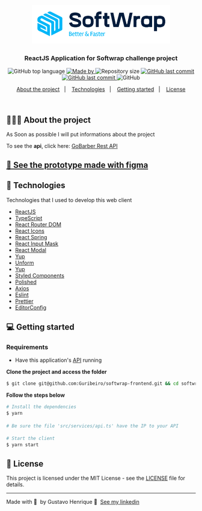<h1 align="center">
  <img alt="Logo" src="src/assets/softwrap.png">
</h1>

<h3 align="center">
  ReactJS Application for Softwrap challenge project
</h3>

<p align="center">
  <img alt="GitHub top language" src="https://img.shields.io/github/languages/top/Guribeiro/softwrap-frontend?color=00B7F8">

 <a href="https://www.linkedin.com/in/gustavohribeiro/" target="_blank" rel="noopener noreferrer">
    <img alt="Made by" src="https://img.shields.io/badge/made%20by-Gustavo%20Henrique-00B7F8">
  </a>

   <img alt="Repository size" src="https://img.shields.io/github/repo-size/Guribeiro/softwrap-frontend?color=00B7F8">

   <a href="https://github.com/Guribeiro/softwrap-api/commits">
    <img alt="GitHub last commit" src="https://img.shields.io/github/last-commit/Guribeiro/softwrap-frontend?color=00B7F8">
  </a>

 <a href="https://github.com/Guribeiro/softwrap-api/stargazers">
    <img alt="GitHub last commit" src="https://img.shields.io/github/stars/Guribeiro/softwrap-frontend?color=00B7F8">
  </a>

  <img alt="GitHub" src="https://img.shields.io/github/license/Guribeiro/softwrap-frontend?color=00B7F8">
</p>

<p align="center">
  <a href="#%EF%B8%8F-about-the-project">About the project</a>&nbsp;&nbsp;&nbsp;|&nbsp;&nbsp;&nbsp;
  <a href="#-technologies">Technologies</a>&nbsp;&nbsp;&nbsp;|&nbsp;&nbsp;&nbsp;
  <a href="#-getting-started">Getting started</a>&nbsp;&nbsp;&nbsp;|&nbsp;&nbsp;&nbsp;
  <a href="#-license">License</a>
</p>

</br>

<!-- <p align="center">
  <img alt="Layout" src="https://res.cloudinary.com/eliasgcf/image/upload/v1588811213/GoBarber/Kapture_2020-05-06_at_21.25.26_tijnl5.gif">
</p> -->

## 💇🏻‍♂️ About the project

As Soon as possible I will put informations about the project

To see the **api**, click here: [GoBarber Rest API](https://github.com/Guribeiro/softwrap-api)</br>

## [🌌 See the prototype made with figma](https://www.figma.com/file/oxmKlX2Q6VjgJBlXjyVI8J/Softwrap-challenge?node-id=0%3A1)

## 🚀 Technologies

Technologies that I used to develop this web client

- [ReactJS](https://reactjs.org/)
- [TypeScript](https://www.typescriptlang.org/)
- [React Router DOM](https://reacttraining.com/react-router/)
- [React Icons](https://react-icons.netlify.com/#/)
- [React Spring](https://react-spring.io/)
- [React Input Mask](https://github.com/sanniassin/react-input-mask)
- [React Modal](https://github.com/reactjs/react-modal)
- [Yup](https://github.com/jquense/yup)
- [Unform](https://unform.dev/)
- [Yup](https://github.com/jquense/yup)
- [Styled Components](https://styled-components.com/)
- [Polished](https://github.com/styled-components/polished)
- [Axios](https://github.com/axios/axios)
- [Eslint](https://eslint.org/)
- [Prettier](https://prettier.io/)
- [EditorConfig](https://editorconfig.org/)

## 💻 Getting started

### Requirements

- Have this application's [API](https://github.com/Guribeiro/softwrap-api) running

**Clone the project and access the folder**

```bash
$ git clone git@github.com:Guribeiro/softwrap-frontend.git && cd softwrap-frontend
```

**Follow the steps below**

```bash
# Install the dependencies
$ yarn

# Be sure the file 'src/services/api.ts' have the IP to your API

# Start the client
$ yarn start
```

## 📝 License

This project is licensed under the MIT License - see the [LICENSE](LICENSE) file for details.

---

Made with 💜 &nbsp;by Gustavo Henrique 👋 &nbsp;[See my linkedin](https://www.linkedin.com/in/gustavohribeiro/)

